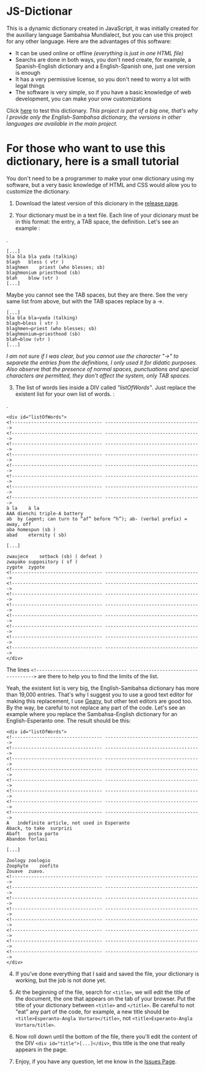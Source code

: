# JS-Dictionar

This is a dynamic dictionary created in JavaScript, it was initially created for the auxiliary language Sambahsa Mundialect, but you can use this project for any other language. Here are the advantages of this software:
* It can be used online or offline _(everything is just in one HTML file)_
* Searchs are done in both ways, you don't need create, for example, a Spanish-English dictionary and a English-Spanish one, just one version is enough
* It has a very permissive license, so you don't need to worry a lot with legal things
* The software is very simple, so if you have a basic knowledge of web development, you can make your onw customizations

Click [here](https://hmslima.github.io/JS-Dictionar/) to test this dictionary. _This project is part of a big one, that's why I provide only the English-Sambahsa dictionary, the versions in other languages are available in the main project._

# For those who want to use this dictionary, here is a small tutorial

You don't need to be a programmer to make your onw dictionary using my software, but a very basic knowledge of HTML and CSS would allow you to customize the dictionary.

1. Download the latest version of this dicionary in the [release page](https://github.com/hmslima/JS-Dictionar/releases).

2. Your dictionary must be in a text file. Each line of your dicionary must be in this format: the entry, a TAB space, the definition. Let's see an example
: 

.

    [...]
    bla bla bla	yada (talking)    
    blagh	bless ( vtr )    
    blaghmen	priest (who blesses; sb)    
    blaghmonium	priesthood (sb)    
    blah	blow (vtr )
    [...]

Maybe you cannot see the TAB spaces, but they are there. See the very same list from above, but with the TAB spaces replace by a →.

    [...]
    bla bla bla→yada (talking)    
    blagh→bless ( vtr )    
    blaghmen→priest (who blesses; sb)    
    blaghmonium→priesthood (sb)    
    blah→blow (vtr )
    [...]

_I am not sure if I was clear, but you cannot use the character "→" to separete the entries from the definitions, I only used it for didatic purposes. Also observe that the presence of normal spaces, punctuations and special characters are permitted, they don't affect the system, only TAB spaces._

3. The list of words lies inside a DIV called _"listOfWords"_. Just replace the existent list for your own list of words.
:

.

    <div id="listOfWords">
    <!--------------------------------- ----------------------------------->
    <!--------------------------------- ----------------------------------->
    <!--------------------------------- ----------------------------------->
    <!--------------------------------- ----------------------------------->
    <!--------------------------------- ----------------------------------->
    <!--------------------------------- ----------------------------------->
    <!--------------------------------- ----------------------------------->
    <!--------------------------------- ----------------------------------->
    à la	à la 
    AAA dienchi	triple-A battery   
    ab	by (agent; can turn to “af” before “h”); ab- (verbal prefix) = away, off 
    aba	homespun (sb ) 
    abad	eternity ( sb) 
    
    [...]
      
    zwaujece	setback (sb) ( defeat ) 
    zwayako	suppository ( sf ) 
    zygote	zygote
    <!--------------------------------- ----------------------------------->
    <!--------------------------------- ----------------------------------->
    <!--------------------------------- ----------------------------------->
    <!--------------------------------- ----------------------------------->
    <!--------------------------------- ----------------------------------->
    <!--------------------------------- ----------------------------------->
    <!--------------------------------- ----------------------------------->
    <!--------------------------------- ----------------------------------->
    </div>


The lines `<!--------------------------------- ----------------------------------->` are there to help you to find the limits of the list.

Yeah, the existent list is very big, the English-Sambahsa dictionary has more than 19,000 entries. That's why I suggest you to use a good text editor for making this replacement, I use [Geany](https://www.geany.org/), but other text editors are good too. By the way, be careful to not replace any part of the code. Let's see an example where you replace the Sambahsa-English dictionary for an English-Esperanto one. The result should be this:

    <div id="listOfWords">
    <!--------------------------------- ----------------------------------->
    <!--------------------------------- ----------------------------------->
    <!--------------------------------- ----------------------------------->
    <!--------------------------------- ----------------------------------->
    <!--------------------------------- ----------------------------------->
    <!--------------------------------- ----------------------------------->
    <!--------------------------------- ----------------------------------->
    <!--------------------------------- ----------------------------------->
    A	indefinite article, not used in Esperanto
    Aback, to take	surprizi
    Abaft	posta parto
    Abandon	forlasi
    
    [...]
      
    Zoology	zoologio
    Zoophyte	zoofito
    Zouave	zuavo.
    <!--------------------------------- ----------------------------------->
    <!--------------------------------- ----------------------------------->
    <!--------------------------------- ----------------------------------->
    <!--------------------------------- ----------------------------------->
    <!--------------------------------- ----------------------------------->
    <!--------------------------------- ----------------------------------->
    <!--------------------------------- ----------------------------------->
    <!--------------------------------- ----------------------------------->
    </div>

4. If you've done everything that I said and saved the file, your dictionary is working, but the job is not done yet.

5. At the beginning of the file, search for `<title>`, we will edit the title of the document, the one that appears on the tab of your browser. Put the title of your dictionary between `<title>` and `</title>`. Be careful to not "eat" any part of the code, for example, a new title should be `<title>Esperanto-Angla Vortaro</title>`, not `<title>Esperanto-Angla Vortaro/title>`.

6. Now roll down until the bottom of the file, there you'll edit the content of the DIV `<div id="title">[...]</div>`, this title is the one that really appears in the page.

7. Enjoy, if you have any question, let me know in the [Issues Page](https://github.com/hmslima/JS-Dictionar/issues).
